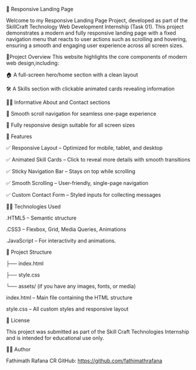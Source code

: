 🚀 Responsive Landing Page 

Welcome to my Responsive Landing Page Project, developed as part of the SkillCraft Technology Web Development Internship (Task 01).
This project demonstrates a modern and fully responsive landing page with a fixed navigation menu that reacts to user actions such as scrolling and hovering, ensuring a smooth and engaging user experience across all screen sizes.

📌Project Overview 
This website highlights the core components of modern web design,including:

🏠 A full-screen hero/home section with a clean layout

🛠️ A Skills section with clickable animated cards revealing information

🧑‍💼 Informative About and Contact sections

📜 Smooth scroll navigation for seamless one-page experience

📱 Fully responsive design suitable for all screen sizes

🚀 Features

✅ Responsive Layout – Optimized for mobile, tablet, and desktop

✅ Animated Skill Cards – Click to reveal more details with smooth transitions

✅ Sticky Navigation Bar – Stays on top while scrolling

✅ Smooth Scrolling – User-friendly, single-page navigation

✅ Custom Contact Form – Styled inputs for collecting messages

🧑‍💻 Technologies Used

.HTML5 – Semantic structure

.CSS3 – Flexbox, Grid, Media Queries, Animations

.JavaScript – For interactivity and animations.

📁 Project Structure

├── index.html

├── style.css

└── assets/     (if you have any images, fonts, or media)

index.html – Main file containing the HTML structure

style.css – All custom styles and responsive layout 

📜 License

This project was submitted as part of the Skill Craft Technologies Internship and is intended for educational use only.

👩‍💻 Author

Fathimath Rafana CR
GitHub: https://github.com/fathimathrafana
